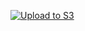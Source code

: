 [![Upload to S3](https://github.com/miketineo/miketineo.com/actions/workflows/main.yml/badge.svg?branch=main)](https://github.com/miketineo/miketineo.com/actions/workflows/main.yml)
